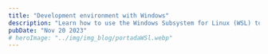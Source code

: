 ```yaml
---
title: "Development environment with Windows"
description: "Learn how to use the Windows Subsystem for Linux (WSL) to have a development environment in Windows"
pubDate: "Nov 20 2023"
# heroImage: "../img/img_blog/portadaWSl.webp"
---
```

